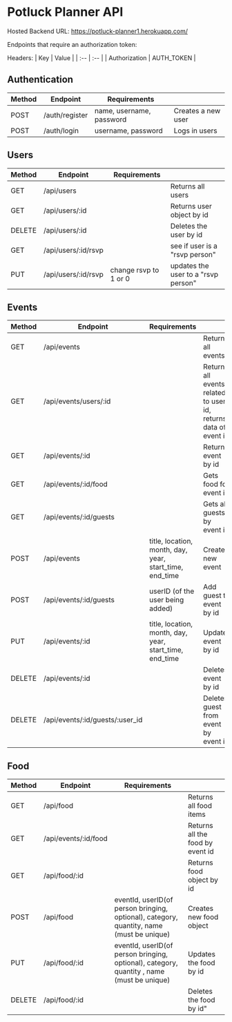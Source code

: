 # Potluck Planner API

Hosted Backend URL: https://potluck-planner1.herokuapp.com/

Endpoints that require an authorization token:

Headers:
| Key | Value |
| :-- | :-- |
| Authorization | AUTH_TOKEN |

## Authentication

| Method | Endpoint       | Requirements             |                    |
| ------ | -------------- | ------------------------ | ------------------ |
| POST   | /auth/register | name, username, password | Creates a new user |
| POST   | /auth/login    | username, password       | Logs in users      |

## Users

| Method | Endpoint            | Requirements          |                                     |
| ------ | ------------------- | --------------------- | ----------------------------------- |
| GET    | /api/users          |                       | Returns all users                   |
| GET    | /api/users/:id      |                       | Returns user object by id           |
| DELETE | /api/users/:id      |                       | Deletes the user by id              |
| GET    | /api/users/:id/rsvp |                       | see if user is a "rsvp person"      |
| PUT | /api/users/:id/rsvp | change rsvp to 1 or 0 | updates the user to a "rsvp person" |


## Events

| Method | Endpoint                        | Requirements                                            |                                                                 |
| ------ | ------------------------------- | ------------------------------------------------------- | --------------------------------------------------------------- |
| GET    | /api/events                     |                                                         | Returns all events                                              |
| GET    | /api/events/users/:id           |                                                         | Returns all events related to user id, returns data of event id |
| GET    | /api/events/:id                 |                                                         | Returns event by id                                             |
| GET    | /api/events/:id/food            |                                                         | Gets food for event id                                          |
| GET    | /api/events/:id/guests          |                                                         | Gets all guests by event id                                     |
| POST   | /api/events                     | title, location, month, day, year, start_time, end_time | Creates new event                                               |
| POST   | /api/events/:id/guests          | userID (of the user being added)                        | Add guest to event by id                                        |
| PUT    | /api/events/:id                 | title, location, month, day, year, start_time, end_time | Updates event by id                                             |
| DELETE | /api/events/:id                 |                                                         | Deletes event by id                                             |
| DELETE | /api/events/:id/guests/:user_id |                                                         | Deletes guest from event by event id                            |

## Food

| Method | Endpoint             | Requirements                                                                              |                                  |
| ------ | -------------------- | ----------------------------------------------------------------------------------------- | -------------------------------- |
| GET    | /api/food            |                                                                                           | Returns all food items           |
| GET    | /api/events/:id/food |                                                                                           | Returns all the food by event id |
| GET    | /api/food/:id        |                                                                                           | Returns food object by id        |
| POST   | /api/food            | eventId, userID(of person bringing, optional), category, quantity, name (must be unique)  | Creates new food object          |
| PUT    | /api/food/:id        | eventId, userID(of person bringing, optional), category, quantity , name (must be unique) | Updates the food by id           |
| DELETE | /api/food/:id        |                                                                                           | Deletes the food by id"          |
